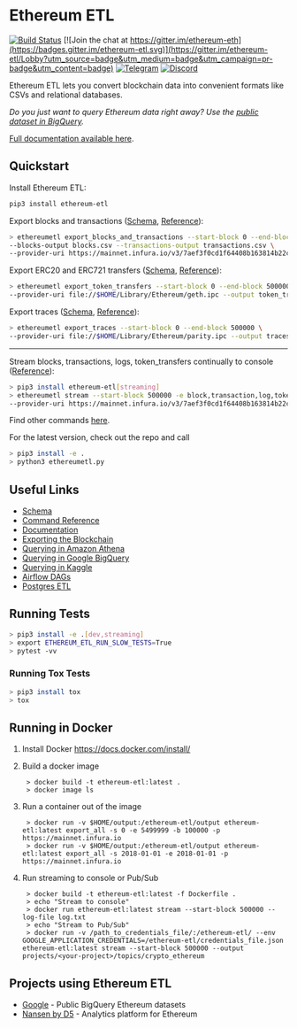 # Ethereum ETL

[![Build Status](https://travis-ci.org/blockchain-etl/ethereum-etl.png)](https://travis-ci.org/blockchain-etl/ethereum-etl)
[![Join the chat at https://gitter.im/ethereum-eth](https://badges.gitter.im/ethereum-etl.svg)](https://gitter.im/ethereum-etl/Lobby?utm_source=badge&utm_medium=badge&utm_campaign=pr-badge&utm_content=badge)
[![Telegram](https://img.shields.io/badge/telegram-join%20chat-blue.svg)](https://t.me/joinchat/GsMpbA3mv1OJ6YMp3T5ORQ)
[![Discord](https://img.shields.io/badge/discord-join%20chat-blue.svg)](https://discord.gg/wukrezR)

Ethereum ETL lets you convert blockchain data into convenient formats like CSVs and relational databases.

*Do you just want to query Ethereum data right away? Use the [public dataset in BigQuery](https://console.cloud.google.com/marketplace/details/ethereum/crypto-ethereum-blockchain).*

[Full documentation available here](http://ethereum-etl.readthedocs.io/).

## Quickstart

Install Ethereum ETL:

```bash
pip3 install ethereum-etl
```

Export blocks and transactions ([Schema](docs/schema.md#blockscsv), [Reference](docs/commands.md#export_blocks_and_transactions)):

```bash
> ethereumetl export_blocks_and_transactions --start-block 0 --end-block 500000 \
--blocks-output blocks.csv --transactions-output transactions.csv \
--provider-uri https://mainnet.infura.io/v3/7aef3f0cd1f64408b163814b22cc643c
```

Export ERC20 and ERC721 transfers ([Schema](docs/schema.md#token_transferscsv), [Reference](docs/commands.md##export_token_transfers)):

```bash
> ethereumetl export_token_transfers --start-block 0 --end-block 500000 \
--provider-uri file://$HOME/Library/Ethereum/geth.ipc --output token_transfers.csv
```

Export traces ([Schema](docs/schema.md#tracescsv), [Reference](docs/commands.md#export_traces)):

```bash
> ethereumetl export_traces --start-block 0 --end-block 500000 \
--provider-uri file://$HOME/Library/Ethereum/parity.ipc --output traces.csv
```

---

Stream blocks, transactions, logs, token_transfers continually to console ([Reference](docs/commands.md#stream)):

```bash
> pip3 install ethereum-etl[streaming]
> ethereumetl stream --start-block 500000 -e block,transaction,log,token_transfer --log-file log.txt \
--provider-uri https://mainnet.infura.io/v3/7aef3f0cd1f64408b163814b22cc643c
```

Find other commands [here](https://ethereum-etl.readthedocs.io/en/latest/commands/).

For the latest version, check out the repo and call 
```bash
> pip3 install -e . 
> python3 ethereumetl.py
```

## Useful Links

- [Schema](https://ethereum-etl.readthedocs.io/en/latest/schema/)
- [Command Reference](https://ethereum-etl.readthedocs.io/en/latest/commands/)
- [Documentation](https://ethereum-etl.readthedocs.io/)
- [Exporting the Blockchain](https://ethereum-etl.readthedocs.io/en/latest/exporting-the-blockchain/)
- [Querying in Amazon Athena](https://ethereum-etl.readthedocs.io/en/latest/amazon-athena/)
- [Querying in Google BigQuery](https://ethereum-etl.readthedocs.io/en/latest/google-bigquery/)
- [Querying in Kaggle](https://www.kaggle.com/bigquery/ethereum-blockchain)
- [Airflow DAGs](https://github.com/blockchain-etl/ethereum-etl-airflow)
- [Postgres ETL](https://github.com/blockchain-etl/ethereum-etl-postgresql)

## Running Tests

```bash
> pip3 install -e .[dev,streaming]
> export ETHEREUM_ETL_RUN_SLOW_TESTS=True
> pytest -vv
```

### Running Tox Tests

```bash
> pip3 install tox
> tox
```

## Running in Docker

1. Install Docker https://docs.docker.com/install/

2. Build a docker image
        
        > docker build -t ethereum-etl:latest .
        > docker image ls
        
3. Run a container out of the image

        > docker run -v $HOME/output:/ethereum-etl/output ethereum-etl:latest export_all -s 0 -e 5499999 -b 100000 -p https://mainnet.infura.io
        > docker run -v $HOME/output:/ethereum-etl/output ethereum-etl:latest export_all -s 2018-01-01 -e 2018-01-01 -p https://mainnet.infura.io

4. Run streaming to console or Pub/Sub

        > docker build -t ethereum-etl:latest -f Dockerfile .
        > echo "Stream to console"
        > docker run ethereum-etl:latest stream --start-block 500000 --log-file log.txt
        > echo "Stream to Pub/Sub"
        > docker run -v /path_to_credentials_file/:/ethereum-etl/ --env GOOGLE_APPLICATION_CREDENTIALS=/ethereum-etl/credentials_file.json ethereum-etl:latest stream --start-block 500000 --output projects/<your-project>/topics/crypto_ethereum

## Projects using Ethereum ETL
* [Google](https://goo.gl/oY5BCQ) - Public BigQuery Ethereum datasets
* [Nansen by D5](https://nansen.d5.ai/?ref=ethereumetl) - Analytics platform for Ethereum
